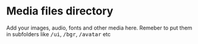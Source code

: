 # Media files directory

Add your images, audio, fonts and other media here. Remeber to put them in subfolders like <samp>/ui</samp>, <samp>/bgr</samp>, <samp>/avatar</samp> etc
